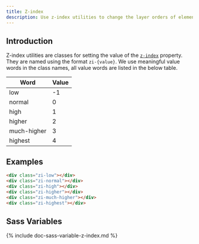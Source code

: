 ```yaml
---
title: Z-index
description: Use z-index utilities to change the layer orders of elements.
---
```


## Introduction

Z-index utilities are classes for setting the value of the
[`z-index`](https://developer.mozilla.org/en-US/docs/Web/CSS/z-index) property.
They are named using the format `zi-{value}`.
We use meaningful value words in the class names,
all value words are listed in the below table.

<div class="table table-border">
  <table>
    <thead>
      <tr><th>Word</th><th>Value</th></tr>
    </thead>
    <tbody>
      <tr><td>low</td><td>-1</td></tr>
      <tr><td>normal</td><td>0</td></tr>
      <tr><td>high</td><td>1</td></tr>
      <tr><td>higher</td><td>2</td></tr>
      <tr><td>much-higher</td><td>3</td></tr>
      <tr><td>highest</td><td>4</td></tr>
    </tbody>
  </table>
</div>

## Examples

``` html
<div class="zi-low"></div>
<div class="zi-normal"></div>
<div class="zi-high"></div>
<div class="zi-higher"></div>
<div class="zi-much-higher"></div>
<div class="zi-highest"></div>
```

## Sass Variables

{% include doc-sass-variable-z-index.md %}